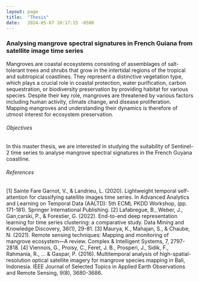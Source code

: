 ```yaml
---
layout: page
title:  "Thesis"
date:   2024-05-07 10:17:15 -0500
---
```


### Analysing mangrove spectral signatures in French Guiana from satellite image time series

Mangroves are coastal ecosystems consisting of assemblages of salt-tolerant trees and shrubs that grow in the intertidal regions of the tropical and subtropical coastlines. They represent a distinctive vegetation type, which plays a crucial role in coastal protection, water purification, carbon sequestration, or biodiversity preservation by providing habitat for various species. Despite their key role, mangroves are threatened by various factors including human activity, climate change, and disease proliferation. Mapping mangroves and understanding their dynamics is therefore of utmost interest for ecosystem preservation.

###### Objectives
In this master thesis, we are interested in studying the suitability of Sentinel-2 time series to analyse mangrove spectral signatures in the French Guyana coastline.

###### References
[1] Sainte Fare Garnot, V., & Landrieu, L. (2020). Lightweight temporal self-attention for classifying satellite images time series. In Advanced Analytics and Learning on Temporal Data (AALTD): 5th ECML PKDD Workshop, (pp. 171-181). Springer International Publishing.
[2] Lafabregue, B., Weber, J., Gan¸carski, P., & Forestier, G. (2022). End-to-end deep representation learning for time series clustering: a comparative study. Data Mining and Knowledge Discovery, 36(1), 29-81.
[3] Maurya, K., Mahajan, S., & Chaube, N. (2021). Remote sensing techniques: Mapping and monitoring of mangrove ecosystem—A review. Complex & Intelligent Systems, 7, 2797-2818.
[4] Viennois, G., Proisy, C., Feret, J. B., Prosperi, J., Sidik, F., Rahmania, R., ... & Gaspar, P. (2016). Multitemporal analysis of high-spatial-resolution optical satellite imagery for mangrove species mapping in Bali, Indonesia. IEEE Journal of Selected Topics in Applied Earth Observations and Remote Sensing, 9(8), 3680-3686.










